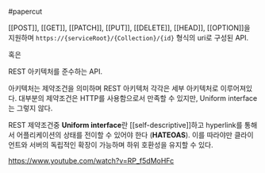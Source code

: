 #papercut 

[[POST]], [[GET]], [[PATCH]], [[PUT]], [[DELETE]], [[HEAD]], [[OPTION]]을 지원하며 `https://{serviceRoot}/{Collection}/{id}` 형식의 uri로 구성된 API.

혹은

REST 아키텍처를 준수하는 API.

아키텍처는 제약조건을 의미하며 REST 아키텍처 각각은 세부 아키텍처로 이루어져있다.
대부분의 제약조건은 HTTP를 사용함으로서 만족할 수 있지만, Uniform interface는 그렇지 않다.

REST 제약조건중 **Uniform interface**란 [[self-descriptive]]하고 hyperlink를 통해서 어플리케이션의 상태를 전이할 수 있어야 한다 (**HATEOAS**). 이를 따라야만 클라이언트와 서버의 독립적인 확장이 가능하며 하위 호환성을 유지할 수 있다.

https://www.youtube.com/watch?v=RP_f5dMoHFc